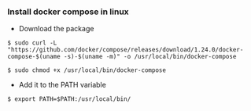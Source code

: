 ### Install docker compose in linux 

- Download the package

```
$ sudo curl -L "https://github.com/docker/compose/releases/download/1.24.0/docker-compose-$(uname -s)-$(uname -m)" -o /usr/local/bin/docker-compose

$ sudo chmod +x /usr/local/bin/docker-compose
```

- Add it to the PATH variable

```
$ export PATH=$PATH:/usr/local/bin/
```
